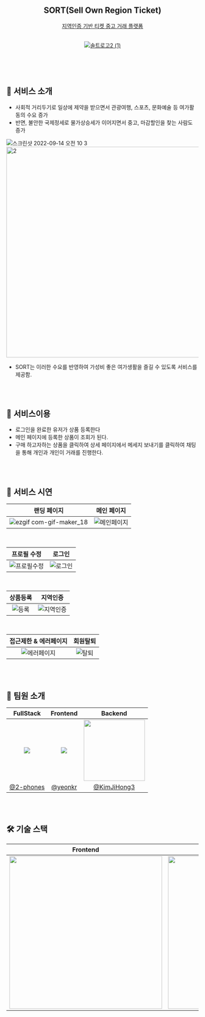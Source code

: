 <div align="center">



<br/>
<h2> SORT(Sell Own Region Ticket) </h2>
 
 [지역인증 기반 티켓 중고 거래 플랫폼](https://ticketissort.com/)<br/><br/>

[![솔트로고2 (1)](https://user-images.githubusercontent.com/104279155/195317360-06a22c15-b9dc-4191-80e1-a88dc74dcf79.svg)](https://ticketissort.com/)
 
<br/>
</div>

<br/>
<br/>

## 🎫 서비스 소개
- 사회적 거리두기로 일상에 제약을 받으면서 관광여행, 스포츠, 문화예술 등 여가활동의 수요 증가
- 반면, 불안한 국제정세로 물가상승세가 이어지면서 중고, 마감할인을 찾는 사람도 증가

![스크린샷 2022-09-14 오전 10 3](https://user-images.githubusercontent.com/87120463/197337016-faf5c7a5-4117-43af-80e3-83410467c11a.png)
<img width="552" alt="2" src="https://user-images.githubusercontent.com/87120463/197337143-ca152bcc-30b7-453d-ab91-be57503b3aa1.png">



- SORT는 이러한 수요를 반영하여 가성비 좋은 여가생활을 즐길 수 있도록 서비스를 제공함.

<br/>
<br/>

## 👀 서비스이용

- 로그인을 완료한 유저가 상품 등록한다
- 메인 페이지에 등록한 상품이 조회가 된다.
- 구매 하고자하는 상품을 클릭하여 상세 페이지에서 메세지 보내기를 클릭하여 채팅을 통해 개인과 개인이 거래를 진행한다.

<br/>
<br/>

## 🎥 서비스 시연

| 랜딩 페이지 | 메인 페이지 |
| :-----------: | :-----------: |
| ![ezgif com-gif-maker_18](https://user-images.githubusercontent.com/104279155/195334378-7a1ed5e6-b8e9-4171-b2de-68844082bc9f.gif) | ![메인페이지](https://user-images.githubusercontent.com/104279155/195334487-5d6f5e0c-7981-45d3-93ae-c9d0e9fa721f.gif) |

<br/>

| 프로필 수정 | 로그인 |
| :-----------: | :-----------: |
| ![프로필수정](https://user-images.githubusercontent.com/104279155/195345283-fecb2536-b2d9-4615-812f-48e086dd19f5.gif) | ![로그인](https://user-images.githubusercontent.com/104279155/195346628-b76d6d05-f6ff-403d-911e-64f69679e1b4.gif)



<br/>

| 상품등록 | 지역인증 |
| :-----------: | :-----------: |
| ![등록](https://user-images.githubusercontent.com/104279155/195342848-af220b0b-4088-4856-aa40-efc950782d06.gif) | ![지역인증](https://user-images.githubusercontent.com/104279155/195340355-b1b7e2f0-e709-40d6-bdb8-1cc0a8e35baa.gif)

<br/>

| 접근제한 & 에러페이지 | 회원탈퇴 |
| :-----------: | :-----------: |
| ![에러페이지](https://user-images.githubusercontent.com/104279155/195344511-3a6191ee-3268-43c4-813d-a695831eaedb.gif) | ![탈퇴](https://user-images.githubusercontent.com/104279155/195343044-da82905a-c153-4361-aae0-35123e39960b.gif)

<br/>
<br/>

## 🧂 팀원 소개
|FullStack|Frontend|Backend|
|:-:|:-:|:-:|
|![](https://github.com/2-phones.png?size=160)|![](https://github.com/yeonkr.png?size=160)|<img src="https://avatars.githubusercontent.com/u/94733559?v=4" width=160px>|
|[@2-phones](https://github.com/2-phones)|[@yeonkr](https://github.com/yeonkr)|[@KimJiHong3](https://github.com/KimJiHong3)|

<br/>
<br/>

## 🛠 기술 스택
| Frontend | Backend |
| :----------------: | :-----------: |
|<img src="https://user-images.githubusercontent.com/104279155/195328509-cdb977e8-8cd8-4471-87c5-b2ae5ad66222.png" width="400" />|<img src="https://user-images.githubusercontent.com/104279155/195329350-7d0d3e99-b01a-4089-aed5-8dbe0739fcea.png" width="400" />
